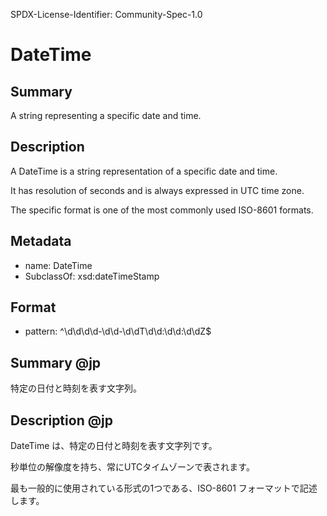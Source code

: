 SPDX-License-Identifier: Community-Spec-1.0

# DateTime

## Summary

A string representing a specific date and time.

## Description

A DateTime is a string representation of a specific date and time.

It has resolution of seconds and is always expressed in UTC time zone.

The specific format is one of the most commonly used ISO-8601 formats.

## Metadata

- name: DateTime
- SubclassOf: xsd:dateTimeStamp

## Format

- pattern: ^\d\d\d\d-\d\d-\d\dT\d\d:\d\d:\d\dZ$

## Summary @jp

特定の日付と時刻を表す文字列。  

## Description @jp

DateTime は、特定の日付と時刻を表す文字列です。  

秒単位の解像度を持ち、常にUTCタイムゾーンで表されます。  

最も一般的に使用されている形式の1つである、ISO-8601 フォーマットで記述します。  
